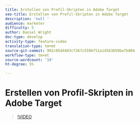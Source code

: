 ```yaml
---
title: Erstellen von Profil-Skripten in Adobe Target
seo-title: Erstellen von Profil-Skripten in Adobe Target
description: 'null '
audience: marketer
difficulty: 5
author: Daniel Wright
doc-type: develop
activity-type: feature-video
translation-type: tm+mt
source-git-commit: 902c05d4403cf367c559bf51a14563859be7b804
workflow-type: tm+mt
source-wordcount: '19'
ht-degree: 5%

---
```



# Erstellen von Profil-Skripten in Adobe Target

>[!VIDEO](https://video.tv.adobe.com/v/17394/?quality=12)